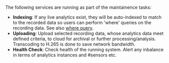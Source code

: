 
The following services are running as part of the maintainence tasks:
- **Indexing**: If any live analytics exist, they will be auto-indexed to match to the recorded data so users can perform 'where' queries on the recording data. See also [where query](../doc/search.md).   
- **Uploading**: Upload selected recording data, whose analytics data meet defined criteria, to cloud for archival or further processing/analysis. Transcoding to H.265 is done to save network bandwidth.       
- **Health Check**: Check health of the running system. Alert any inbalance in terms of analytics instances and #sensors etc.    
